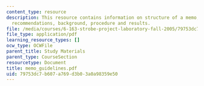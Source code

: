 ```yaml
---
content_type: resource
description: This resource contains information on structure of a memo, summary and
  recommendations, background, procedure and results.
file: /media/courses/6-163-strobe-project-laboratory-fall-2005/79753dc7b607a769d3b03a0a98359e50_memo_guidelines.pdf
file_type: application/pdf
learning_resource_types: []
ocw_type: OCWFile
parent_title: Study Materials
parent_type: CourseSection
resourcetype: Document
title: memo_guidelines.pdf
uid: 79753dc7-b607-a769-d3b0-3a0a98359e50
---
```

